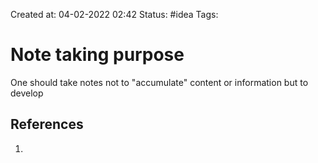 Created at: 04-02-2022 02:42
Status: #idea
Tags:

# Note taking purpose
One should take notes not to "accumulate" content or information but to develop 

## References
1.
